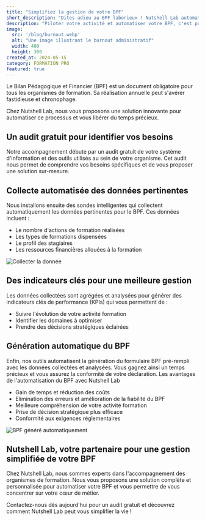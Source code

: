 ```yaml
---
title: "Simplifiez la gestion de votre BPF"
short_description: "Dites adieu au BPF laborieux ! Nutshell Lab automatise la gestion de votre bilan pour vous faire gagner du temps et simplifier votre vie. Contactez-nous pour un audit gratuit !"
description: "Piloter votre activité et automatiser votre BPF, c'est possible avec Nutshell Lab."
image:
  src: '/blog/burnout.webp'
  alt: "Une image illustrant le burnout administratif"
  width: 400
  height: 300
created_at: 2024-05-15
category: FORMATION PRO
featured: true
---
```


Le Bilan Pédagogique et Financier (BPF) est un document obligatoire pour tous les organismes de formation.
 Sa réalisation annuelle peut s'avérer fastidieuse et chronophage.

 Chez Nutshell Lab, nous vous proposons une solution innovante pour automatiser ce processus et vous libérer du temps précieux.

## Un audit gratuit pour identifier vos besoins

Notre accompagnement débute par un audit gratuit de votre système d'information et des outils utilisés au sein de votre organisme. Cet audit nous permet de comprendre vos besoins spécifiques et de vous proposer une solution sur-mesure.

## Collecte automatisée des données pertinentes

Nous installons ensuite des sondes intelligentes qui collectent automatiquement les données pertinentes pour le BPF. Ces données incluent :

* Le nombre d'actions de formation réalisées
* Les types de formations dispensées
* Le profil des stagiaires
* Les ressources financières allouées à la formation

![Collecter la donnée](/blog/dashboard.webp)

## Des indicateurs clés pour une meilleure gestion

Les données collectées sont agrégées et analysées pour générer des indicateurs clés de performance (KPIs) qui vous permettent de :

* Suivre l'évolution de votre activité formation
* Identifier les domaines à optimiser
* Prendre des décisions stratégiques éclairées

## Génération automatique du BPF

Enfin, nos outils automatisent la génération du formulaire BPF pré-rempli avec les données collectées et analysées. Vous gagnez ainsi un temps précieux et vous assurez la conformité de votre déclaration.
Les avantages de l'automatisation du BPF avec Nutshell Lab

* Gain de temps et réduction des coûts
* Elimination des erreurs et amélioration de la fiabilité du BPF
* Meilleure compréhension de votre activité formation
* Prise de décision stratégique plus efficace
* Conformité aux exigences réglementaires

![BPF généré automatiquement](/blog/bpf.webp)

## Nutshell Lab, votre partenaire pour une gestion simplifiée de votre BPF

Chez Nutshell Lab, nous sommes experts dans l'accompagnement des organismes de formation. Nous vous proposons une solution complète et personnalisée pour automatiser votre BPF et vous permettre de vous concentrer sur votre cœur de métier.

Contactez-nous dès aujourd'hui pour un audit gratuit et découvrez comment Nutshell Lab peut vous simplifier la vie !

